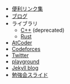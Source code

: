 - [便利リンク集](https://rsk0315.github.io/links/)
- [ブログ](https://rsk0315.hatenablog.com/)
- ライブラリ
    - [C++](https://rsk0315.github.io/library/) (deprecated)
    - [Rust](https://rsk0315.github.io/library-rs/nekolib/)
- [AtCoder](https://atcoder.jp/users/rsk0315)
- [Codeforces](https://codeforces.com/profile/rsk0315)
- [Twitter](https://twitter.com/rsk0315_h4x)
- [playground](playground)
- [Jekyll blog](jekyll-blog)
- [勉強会スライド](slides)
